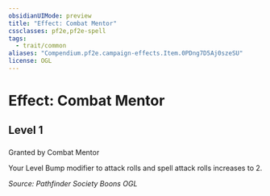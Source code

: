 ```yaml
---
obsidianUIMode: preview
title: "Effect: Combat Mentor"
cssclasses: pf2e,pf2e-spell
tags:
  - trait/common
aliases: "Compendium.pf2e.campaign-effects.Item.0PDng7D5Aj0szeSU"
license: OGL
---
```

# Effect: Combat Mentor
## Level 1
### 






Granted by Combat Mentor

Your Level Bump modifier to attack rolls and spell attack rolls increases to 2.

*Source: Pathfinder Society Boons*
*OGL*